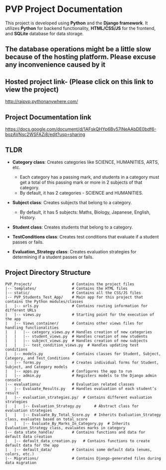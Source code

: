 # PVP Project Documentation

This project is developed using **Python** and the **Django framework**. It utilizes **Python** for backend functionality, **HTML/CSS/JS** for the frontend, and **SQLite** database for data storage.

## The database operations might be a little slow because of the hosting platform. Please excuse any inconvenience caused by it

## Hosted project link- (Please click on this link to view the project)
http://rajpvp.pythonanywhere.com/

## Project Documentation link
https://docs.google.com/document/d/1AFskQHYp6Bv57lNeAAbDE0bdf6-bozAVNsc2WSFAZi8/edit?usp=sharing

## TLDR

- **Category class**: Creates categories like SCIENCE, HUMANITIES, ARTS, etc.
  - Each category has a passing mark, and students in a category must get a total of this passing mark or more in 2 subjects of that category.
  - By default, it has 2 categories - SCIENCE and HUMANITIES.

- **Subject class**: Creates subjects that belong to a category.
  - By default, it has 5 subjects: Maths, Biology, Japanese, English, History.

- **Student class**: Creates students that belong to a category.

- **TestConditions class**: Creates test conditions that evaluate if a student passes or fails.

- **Evaluation_Strategy class**: Creates evaluation strategies for determining if a student passes or fails.

## Project Directory Structure

```
PVP_Project/                  # Contains the project files
|-- templates/                # Contains the HTML files
|-- static/                   # Contains all the CSS/JS files
|-- PVP_Students_Test_App/    # Main app for this project that contains the Python modules/classes
|   |-- urls.py               # Contains routing information for different URLs
|   |-- views.py              # Starting point for the execution of the app
|   |-- Views_container/      # Contains other views files for handling functionalities
|   |   |-- category_views.py # Handles creation of new categories
|   |   |-- student_views.py  # Handles creation of new students
|   |   |-- subject_views.py  # Handles creation of new subjects
|   |   |-- test_condition_views.py  # Handles updating test conditions
|   |-- models.py             # Contains classes for Student, Subject, Category, and Test_Conditions
|   |-- forms.py              # Creates individual forms for Student, Subject, and Category models
|   |-- apps.py               # Configures the app to run
|   |-- admin.py              # Registers models to the Django admin console
|-- evaluations/              # Evaluation related classes
|   |-- Evaluate_Results.py   # Handles evaluation of each student’s result
|   |-- evaluation_strategies.py/  # Contains different evaluation strategies
|   |   |-- Evaluation_Strategy.py      # Abstract class for evaluation strategies
|   |   |-- Evaluate_By_Total_Score.py  # Inherits Evaluation_Strategy class, evaluates based on total_score
|   |   |-- Evaluate_By_Marks_In_Category.py  # Inherits Evaluation_Strategy class, evaluates marks in category
|-- data_state_handle/        # Contains functions and data for default data creation
|   |-- default_data_creation.py   # Contains functions to create default data for the app
|   |-- default_data/         # Contains some default data (enums, colors, etc.)
|-- Migrations/               # Contains Django-generated files during data migration
```


